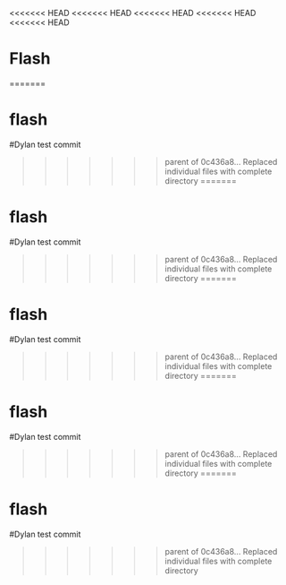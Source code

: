 <<<<<<< HEAD
<<<<<<< HEAD
<<<<<<< HEAD
<<<<<<< HEAD
<<<<<<< HEAD
# Flash
=======
# flash

#Dylan test commit
>>>>>>> parent of 0c436a8... Replaced individual files with complete directory
=======
# flash

#Dylan test commit
>>>>>>> parent of 0c436a8... Replaced individual files with complete directory
=======
# flash

#Dylan test commit
>>>>>>> parent of 0c436a8... Replaced individual files with complete directory
=======
# flash

#Dylan test commit
>>>>>>> parent of 0c436a8... Replaced individual files with complete directory
=======
# flash

#Dylan test commit
>>>>>>> parent of 0c436a8... Replaced individual files with complete directory

